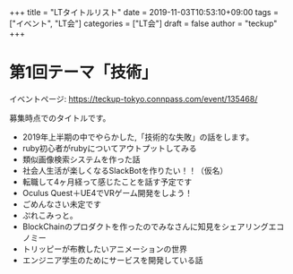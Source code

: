 +++
title = "LTタイトルリスト"
date = 2019-11-03T10:53:10+09:00
tags = ["イベント", "LT会"]
categories = ["LT会"]
draft = false
author = "teckup"
+++

# 第1回テーマ「技術」

イベントページ: https://teckup-tokyo.connpass.com/event/135468/

募集時点でのタイトルです。

* 2019年上半期の中でやらかした,「技術的な失敗」の話をします。
* ruby初心者がrubyについてアウトプットしてみる
* 類似画像検索システムを作った話
* 社会人生活が楽しくなるSlackBotを作りたい！！（仮名）
* 転職して4ヶ月経って感じたことを話す予定です
* Oculus Quest＋UE4でVRゲーム開発をしよう！
* ごめんなさい未定です
* ぷれこみっと。
* BlockChainのプロダクトを作ったのでみなさんに知見をシェアリングエコノミー
* トリッピーが布教したいアニメーションの世界
* エンジニア学生のためにサービスを開発している話
